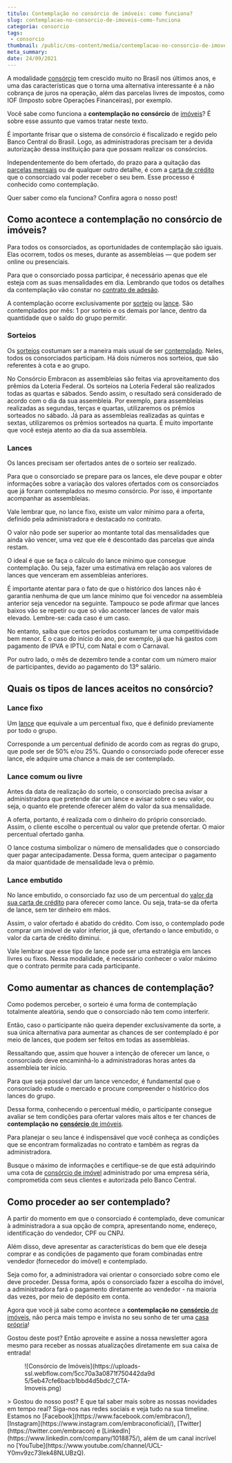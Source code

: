 ```yaml
---
titulo: Contemplação no consórcio de imóveis: como funciona?
slug: contemplacao-no-consorcio-de-imoveis-como-funciona
categoria: consorcio
tags:
 - consorcio
thumbnail: /public/cms-content/media/contemplacao-no-consorcio-de-imoveis-como-funciona.jpg
meta_summary: 
date: 24/09/2021
---
```

A modalidade [consórcio](https://www.embracon.com.br/conhecaoconsorcio/o-que-e-consorcio) tem crescido muito no Brasil nos últimos anos, e uma das características que o torna uma alternativa interessante é a não cobrança de juros na operação, além das parcelas livres de impostos, como IOF (Imposto sobre Operações Financeiras), por exemplo.

Você sabe como funciona a **contemplação no consórcio** de [imóveis](https://www.embracon.com.br/consorcio-de-imoveis)? É sobre esse assunto que vamos tratar neste texto.

É importante frisar que o sistema de consórcio é fiscalizado e regido pelo Banco Central do Brasil. Logo, as administradoras precisam ter a devida autorização dessa instituição para que possam realizar os consórcios.

Independentemente do bem ofertado, do prazo para a quitação das [parcelas mensais](https://www.embracon.com.br/conhecaoconsorcio/as-parcelas-mensais-podem-ser-reajustadas) ou de qualquer outro detalhe, é com a [carta de crédito](https://www.embracon.com.br/blog/o-que-voce-precisa-saber-sobre-a-carta-de-credito-de-consorcios) que o consorciado vai poder receber o seu bem. Esse processo é conhecido como contemplação.

Quer saber como ela funciona? Confira agora o nosso post!

Como acontece a contemplação no consórcio de imóveis?
-----------------------------------------------------

Para todos os consorciados, as oportunidades de contemplação são iguais. Elas ocorrem, todos os meses, durante as assembleias — que podem ser online ou presenciais.

Para que o consorciado possa participar, é necessário apenas que ele esteja com as suas mensalidades em dia. Lembrando que todos os detalhes da contemplação vão constar no [contrato de adesão](https://www.embracon.com.br/blog/saiba-o-que-avaliar-antes-de-assinar-um-contrato-de-consorcio).

A contemplação ocorre exclusivamente por [sorteio](https://www.embracon.com.br/conhecaoconsorcio/como-sao-realizados-os-sorteios-nas-assembleias) ou [lance](https://www.embracon.com.br/conhecaoconsorcio/como-ofertar-um-lance). São contemplados por mês: 1 por sorteio e os demais por lance, dentro da quantidade que o saldo do grupo permitir.

### Sorteios

Os [sorteios](https://www.embracon.com.br/conhecaoconsorcio/como-fico-sabendo-o-resultado-da-assembleia) costumam ser a maneira mais usual de ser [contemplado](https://www.embracon.com.br/conhecaoconsorcio/como-faco-para-ser-contemplado). Neles, todos os consorciados participam. Há dois números nos sorteios, que são referentes à cota e ao grupo.

No Consórcio Embracon as assembleias são feitas via aproveitamento dos prêmios da Loteria Federal. Os sorteios na Loteria Federal são realizados todas as quartas e sábados. Sendo assim, o resultado será considerado de acordo com o dia da sua assembleia. Por exemplo, para assembleias realizadas as segundas, terças e quartas, utilizaremos os prêmios sorteados no sábado. Já para as assembleias realizadas as quintas e sextas, utilizaremos os prêmios sorteados na quarta. É muito importante que você esteja atento ao dia da sua assembleia.

### Lances

Os lances precisam ser ofertados antes de o sorteio ser realizado.

Para que o consorciado se prepare para os lances, ele deve poupar e obter informações sobre a variação dos valores ofertados com os consorciados que já foram contemplados no mesmo consórcio. Por isso, é importante acompanhar as assembleias.

Vale lembrar que, no lance fixo, existe um valor mínimo para a oferta, definido pela administradora e destacado no contrato.

O valor não pode ser superior ao montante total das mensalidades que ainda vão vencer, uma vez que ele é descontado das parcelas que ainda restam.

O ideal é que se faça o cálculo do lance mínimo que consegue contemplação. Ou seja, fazer uma estimativa em relação aos valores de lances que venceram em assembleias anteriores.

É importante atentar para o fato de que o histórico dos lances não é garantia nenhuma de que um lance mínimo que foi vencedor na assembleia anterior seja vencedor na seguinte. Tampouco se pode afirmar que lances baixos vão se repetir ou que só vão acontecer lances de valor mais elevado. Lembre-se: cada caso é um caso.

No entanto, saiba que certos períodos costumam ter uma competitividade bem menor. É o caso do início do ano, por exemplo, já que há gastos com pagamento de IPVA e IPTU, com Natal e com o Carnaval.

Por outro lado, o mês de dezembro tende a contar com um número maior de participantes, devido ao pagamento do 13º salário.

Quais os tipos de lances aceitos no consórcio?
----------------------------------------------

### Lance fixo

Um [lance](https://www.embracon.com.br/blog/como-fazer-oferta-de-lance-em-consorcio) que equivale a um percentual fixo, que é definido previamente por todo o grupo.

Corresponde a um percentual definido de acordo com as regras do grupo, que pode ser de 50% e/ou 25%. Quando o consorciado pode oferecer esse lance, ele adquire uma chance a mais de ser contemplado.

### Lance comum ou livre

Antes da data de realização do sorteio, o consorciado precisa avisar a administradora que pretende dar um lance e avisar sobre o seu valor, ou seja, o quanto ele pretende oferecer além do valor da sua mensalidade.

A oferta, portanto, é realizada com o dinheiro do próprio consorciado. Assim, o cliente escolhe o percentual ou valor que pretende ofertar. O maior percentual ofertado ganha.

O lance costuma simbolizar o número de mensalidades que o consorciado quer pagar antecipadamente. Dessa forma, quem antecipar o pagamento da maior quantidade de mensalidade leva o prêmio.

### Lance embutido

No lance embutido, o consorciado faz uso de um percentual do [valor da sua carta de crédito](https://www.embracon.com.br/conhecaoconsorcio/o-que-e-carta-de-credito) para oferecer como lance. Ou seja, trata-se da oferta de lance, sem ter dinheiro em mãos.

Assim, o valor ofertado é abatido do crédito. Com isso, o contemplado pode comprar um imóvel de valor inferior, já que, ofertando o lance embutido, o valor da carta de crédito diminui.

Vale lembrar que esse tipo de lance pode ser uma estratégia em lances livres ou fixos. Nessa modalidade, é necessário conhecer o valor máximo que o contrato permite para cada participante.

Como aumentar as chances de contemplação?
-----------------------------------------

Como podemos perceber, o sorteio é uma forma de contemplação totalmente aleatória, sendo que o consorciado não tem como interferir.

Então, caso o participante não queira depender exclusivamente da sorte, a sua única alternativa para aumentar as chances de ser contemplado é por meio de lances, que podem ser feitos em todas as assembleias.

Ressaltando que, assim que houver a intenção de oferecer um lance, o consorciado deve encaminhá-lo a administradoras horas antes da assembleia ter início.

Para que seja possível dar um lance vencedor, é fundamental que o consorciado estude o mercado e procure compreender o histórico dos lances do grupo.

Dessa forma, conhecendo o percentual médio, o participante consegue avaliar se tem condições para ofertar valores mais altos e ter chances de **contemplação no** [**consórcio** de imóveis](https://www.embracon.com.br/consorcio-de-imoveis).

Para planejar o seu lance é indispensável que você conheça as condições que se encontram formalizadas no contrato e também as regras da administradora.

Busque o máximo de informações e certifique-se de que está adquirindo uma cota de [consórcio de imóvel](https://www.embracon.com.br/blog/6-coisas-contratar-consorcio-de-imoveis) administrado por uma empresa séria, comprometida com seus clientes e autorizada pelo Banco Central.

Como proceder ao ser contemplado?
---------------------------------

A partir do momento em que o consorciado é contemplado, deve comunicar à administradora a sua opção de compra, apresentando nome, endereço, identificação do vendedor, CPF ou CNPJ.

Além disso, deve apresentar as características do bem que ele deseja comprar e as condições de pagamento que foram combinadas entre vendedor (fornecedor do imóvel) e contemplado.

Seja como for, a administradora vai orientar o consorciado sobre como ele deve proceder. Dessa forma, após o consorciado fazer a escolha do imóvel, a administradora fará o pagamento diretamente ao vendedor - na maioria das vezes, por meio de depósito em conta.

Agora que você já sabe como acontece a **contemplação no** [**consórcio** de imóveis](https://www.embracon.com.br/blog/como-funciona-consorcio-de-imoveis), não perca mais tempo e invista no seu sonho de ter uma [casa própria](https://www.embracon.com.br/blog/15-duvidas-sobre-consorcio-de-imoveis)!

Gostou deste post? Então aproveite e assine a nossa newsletter agora mesmo para receber as nossas atualizações diretamente em sua caixa de entrada!

<figure class="w-richtext-figure-type-image w-richtext-align-center" style="max-width:310px"><div>![Consórcio de Imóveis](https://uploads-ssl.webflow.com/5cc70a3a0871f750442da9d5/5eb47cfe6bacb1bbd4d5bdc7_CTA-Imoveis.png)</div></figure>> Gostou do nosso post? E que tal saber mais sobre as nossas novidades em tempo real? Siga-nos nas redes sociais e veja tudo na sua timeline. Estamos no [Facebook](https://www.facebook.com/embracon/), [Instagram](https://www.instagram.com/embraconoficial/), [Twitter](https://twitter.com/embracon) e [LinkedIn](https://www.linkedin.com/company/1018875/), além de um canal incrível no [YouTube](https://www.youtube.com/channel/UCL-Y0mv9zc73Iek48NLUBzQ).
